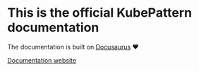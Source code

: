 # This is the official KubePattern documentation
The documentation is built on [Docusaurus](https://docusaurus.io/) ♥️

[Documentation website](docs.kubepattern.it)
